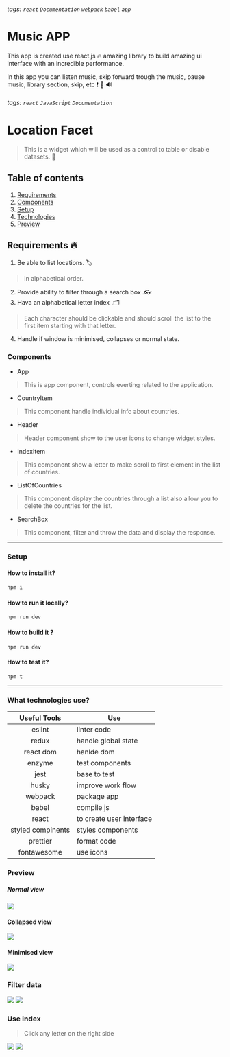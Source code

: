 ###### tags: `react` `Documentation` `webpack` `babel` `app`

# Music APP

This app is created use react.js :fire: amazing library to build amazing ui interface with an incredible performance.

In this app you can listen music, skip forward trough the music, pause music, library section, skip, etc :exclamation: :wolf: :loud_sound: 

###### tags: `react` `JavaScript` `Documentation`
# Location Facet
>This is a widget which will be used as a control to table or disable datasets. :100: 

## Table of contents
1. [Requirements](#Requirements)
2. [Components](#Components)
3. [Setup](#Setup)
4. [Technologies](#Tech)
5. [Preview](#Preview)

<a name="Requirements"></a>
## Requirements :fire: 
1. Be able to list locations. :label: 
>in alphabetical order.
2. Provide ability to filter through a search box .:eyeglasses: 
3. Hava an alphabetical letter index .:card_index_dividers: 
> Each character should be
clickable and should scroll the list to the first item starting with that letter.
4. Handle if window is minimised, collapses or normal state.

<a name="Components"></a>
### Components
- App
> This is app component, controls everting
> related to the application.
- CountryItem
>This component handle individual info about countries.
- Header
> Header component show to the user icons
> to change widget styles.
- IndexItem
> This component show a letter to make scroll to 
> first element in the list of countries.
- ListOfCountries
> This component display the countries through a list
> also allow you to delete the countries for the list.
- SearchBox
> This component, filter and throw the data and display the response.
---
<a name="setup"></a>
### Setup 
#### How to install it?

`npm i`

#### How to run it locally?

`npm run dev`

#### How to build it ?

`npm run dev`

#### How to test it?

`npm t`

---
<a id="Tech"></a>
### What technologies use?


|   Useful Tools    | Use                      |
|:-----------------:| ------------------------ |
|      eslint       | linter code              |
|       redux       | handle global state      |
|     react dom     | hanlde dom               |
|      enzyme       | test components          |
|       jest        | base to test             |
|       husky       | improve work flow        |
|      webpack      | package app              |
|       babel       | compile js               |
|       react       | to create user interface |
| styled compinents | styles components        |
|     prettier      | format code              |
|    fontawesome    | use icons                |

<a id="Preview"></a>
### Preview
##### Normal view
![](https://i.imgur.com/2m1nXgx.png)
#### Collapsed view
![](https://i.imgur.com/WAxOFzz.png)
#### Minimised view
![](https://i.imgur.com/LzgUuon.png)
### Filter data
![](https://i.imgur.com/8ASNSji.png)
![](https://i.imgur.com/uGicrU6.png)
### Use index 
>Click any letter on the right side
>
![](https://i.imgur.com/kcA3c6D.png)
![](https://i.imgur.com/E5So8N6.png)
